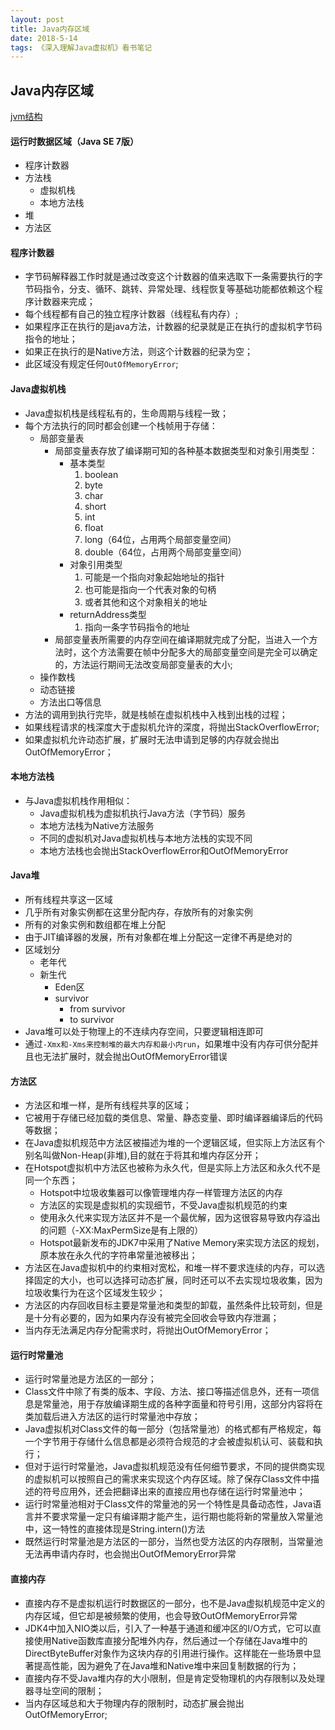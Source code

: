 ```yaml
---
layout: post
title: Java内存区域
date: 2018-5-14
tags: 《深入理解Java虚拟机》看书笔记
---
```


## Java内存区域

[jvm结构](https://github.com/heshengbang/heshengbang.github.io/raw/master/images/jvm/jvm_architecture.jpg "JVM内存结构")

#### 运行时数据区域（Java SE 7版）
- 程序计数器
- 方法栈
	- 虚拟机栈
	- 本地方法栈
- 堆
- 方法区

#### 程序计数器
- 字节码解释器工作时就是通过改变这个计数器的值来选取下一条需要执行的字节码指令，分支、循环、跳转、异常处理、线程恢复等基础功能都依赖这个程序计数器来完成；
- 每个线程都有自己的独立程序计数器（线程私有内存）;
- 如果程序正在执行的是java方法，计数器的纪录就是正在执行的虚拟机字节码指令的地址；
- 如果正在执行的是Native方法，则这个计数器的纪录为空；
- 此区域没有规定任何`OutOfMemoryError`;

#### Java虚拟机栈
- Java虚拟机栈是线程私有的，生命周期与线程一致；
- 每个方法执行的同时都会创建一个栈帧用于存储：
	- 局部变量表
		- 局部变量表存放了编译期可知的各种基本数据类型和对象引用类型：
			- 基本类型
				1. boolean
            	2. byte
            	3. char
            	4. short
            	5. int
            	6. float
            	7. long（64位，占用两个局部变量空间）
            	8. double（64位，占用两个局部变量空间）
            - 对象引用类型
            	1. 可能是一个指向对象起始地址的指针
            	2. 也可能是指向一个代表对象的句柄
            	3. 或者其他和这个对象相关的地址
            - returnAddress类型
            	1. 指向一条字节码指令的地址
    	- 局部变量表所需要的内存空间在编译期就完成了分配，当进入一个方法时，这个方法需要在帧中分配多大的局部变量空间是完全可以确定的，方法运行期间无法改变局部变量表的大小;
	- 操作数栈
	- 动态链接
	- 方法出口等信息
- 方法的调用到执行完毕，就是栈帧在虚拟机栈中入栈到出栈的过程；
- 如果线程请求的栈深度大于虚拟机允许的深度，将抛出StackOverflowError;
- 如果虚拟机允许动态扩展，扩展时无法申请到足够的内存就会抛出OutOfMemoryError；

#### 本地方法栈
- 与Java虚拟机栈作用相似：
	- Java虚拟机栈为虚拟机执行Java方法（字节码）服务
	- 本地方法栈为Native方法服务
	- 不同的虚拟机对Java虚拟机栈与本地方法栈的实现不同
	- 本地方法栈也会抛出StackOverflowError和OutOfMemoryError

#### Java堆
- 所有线程共享这一区域
- 几乎所有对象实例都在这里分配内存，存放所有的对象实例
- 所有的对象实例和数组都在堆上分配
- 由于JIT编译器的发展，所有对象都在堆上分配这一定律不再是绝对的
- 区域划分
	- 老年代
	- 新生代
		- Eden区
		- survivor
			- from survivor
			- to survivor
- Java堆可以处于物理上的不连续内存空间，只要逻辑相连即可
- 通过`-Xmx和-Xms来控制堆的最大内存和最小内run`，如果堆中没有内存可供分配并且也无法扩展时，就会抛出OutOfMemoryError错误

#### 方法区
- 方法区和堆一样，是所有线程共享的区域；
- 它被用于存储已经加载的类信息、常量、静态变量、即时编译器编译后的代码等数据；
- 在Java虚拟机规范中方法区被描述为堆的一个逻辑区域，但实际上方法区有个别名叫做Non-Heap(非堆),目的就在于将其和堆内存区分开；
- 在Hotspot虚拟机中方法区也被称为永久代，但是实际上方法区和永久代不是同一个东西；
	- Hotspot中垃圾收集器可以像管理堆内存一样管理方法区的内存
	- 方法区的实现是虚拟机的实现细节，不受Java虚拟机规范的约束
	- 使用永久代来实现方法区并不是一个最优解，因为这很容易导致内存溢出的问题（-XX:MaxPermSize是有上限的）
	- Hotspot最新发布的JDK7中采用了Native Memory来实现方法区的规划，原本放在永久代的字符串常量池被移出；
- 方法区在Java虚拟机中的约束相对宽松，和堆一样不要求连续的内存，可以选择固定的大小，也可以选择可动态扩展，同时还可以不去实现垃圾收集，因为垃圾收集行为在这个区域发生较少；
- 方法区的内存回收目标主要是常量池和类型的卸载，虽然条件比较苛刻，但是是十分有必要的，因为如果内存没有被完全回收会导致内存泄漏；
- 当内存无法满足内存分配需求时，将抛出OutOfMemoryError；

#### 运行时常量池
- 运行时常量池是方法区的一部分；
- Class文件中除了有类的版本、字段、方法、接口等描述信息外，还有一项信息是常量池，用于存放编译期生成的各种字面量和符号引用，这部分内容将在类加载后进入方法区的运行时常量池中存放；
- Java虚拟机对Class文件的每一部分（包括常量池）的格式都有严格规定，每一个字节用于存储什么信息都是必须符合规范的才会被虚拟机认可、装载和执行；
- 但对于运行时常量池，Java虚拟机规范没有任何细节要求，不同的提供商实现的虚拟机可以按照自己的需求来实现这个内存区域。除了保存Class文件中描述的符号应用外，还会把翻译出来的直接应用也存储在运行时常量池中；
- 运行时常量池相对于Class文件的常量池的另一个特性是具备动态性，Java语言并不要求常量一定只有编译期才能产生，运行期也能将新的常量放入常量池中，这一特性的直接体现是String.intern()方法
- 既然运行时常量池是方法区的一部分，当然也受方法区的内存限制，当常量池无法再申请内存时，也会抛出OutOfMemoryError异常

#### 直接内存
- 直接内存不是虚拟机运行时数据区的一部分，也不是Java虚拟机规范中定义的内存区域，但它却是被频繁的使用，也会导致OutOfMemoryError异常
- JDK4中加入NIO类以后，引入了一种基于通道和缓冲区的I/O方式，它可以直接使用Native函数库直接分配堆外内存，然后通过一个存储在Java堆中的DirectByteBuffer对象作为这块内存的引用进行操作。这样能在一些场景中显著提高性能，因为避免了在Java堆和Native堆中来回复制数据的行为；
- 直接内存不受Java堆内存的大小限制，但是肯定受物理机的内存限制以及处理器寻址空间的限制；
- 当内存区域总和大于物理内存的限制时，动态扩展会抛出OutOfMemoryError;































